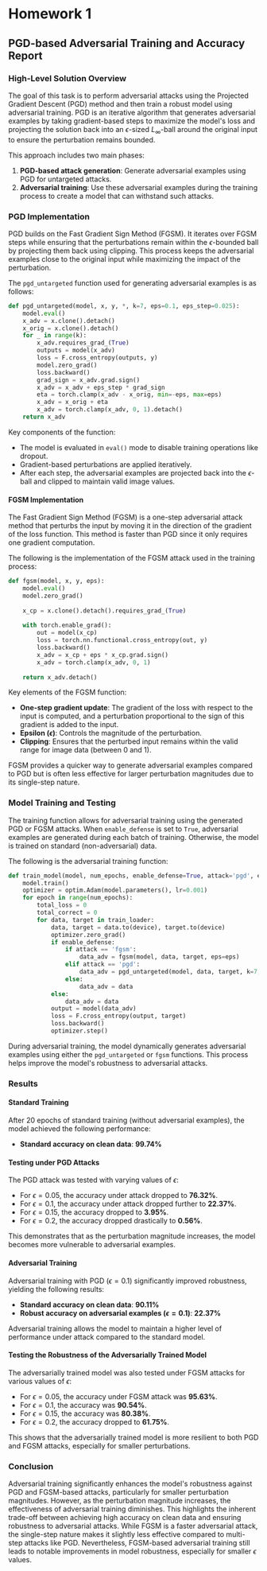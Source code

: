 # Homework 1

## PGD-based Adversarial Training and Accuracy Report

### High-Level Solution Overview

The goal of this task is to perform adversarial attacks using the Projected Gradient Descent (PGD) method and then train a robust model using adversarial training. PGD is an iterative algorithm that generates adversarial examples by taking gradient-based steps to maximize the model's loss and projecting the solution back into an $\epsilon$-sized $L_\infty$-ball around the original input to ensure the perturbation remains bounded.

This approach includes two main phases:
1. **PGD-based attack generation**: Generate adversarial examples using PGD for untargeted attacks.
2. **Adversarial training**: Use these adversarial examples during the training process to create a model that can withstand such attacks.

### PGD Implementation

PGD builds on the Fast Gradient Sign Method (FGSM). It iterates over FGSM steps while ensuring that the perturbations remain within the $\epsilon$-bounded ball by projecting them back using clipping. This process keeps the adversarial examples close to the original input while maximizing the impact of the perturbation.

The `pgd_untargeted` function used for generating adversarial examples is as follows:

```python
def pgd_untargeted(model, x, y, *, k=7, eps=0.1, eps_step=0.025):
    model.eval()
    x_adv = x.clone().detach()
    x_orig = x.clone().detach()
    for _ in range(k):
        x_adv.requires_grad_(True)
        outputs = model(x_adv)
        loss = F.cross_entropy(outputs, y)
        model.zero_grad()
        loss.backward()
        grad_sign = x_adv.grad.sign()
        x_adv = x_adv + eps_step * grad_sign
        eta = torch.clamp(x_adv - x_orig, min=-eps, max=eps)
        x_adv = x_orig + eta
        x_adv = torch.clamp(x_adv, 0, 1).detach()
    return x_adv
```

Key components of the function:
- The model is evaluated in `eval()` mode to disable training operations like dropout.
- Gradient-based perturbations are applied iteratively.
- After each step, the adversarial examples are projected back into the $\epsilon$-ball and clipped to maintain valid image values.

#### FGSM Implementation

The Fast Gradient Sign Method (FGSM) is a one-step adversarial attack method that perturbs the input by moving it in the direction of the gradient of the loss function. This method is faster than PGD since it only requires one gradient computation.

The following is the implementation of the FGSM attack used in the training process:

```python
def fgsm(model, x, y, eps):
    model.eval()
    model.zero_grad()
    
    x_cp = x.clone().detach().requires_grad_(True)
    
    with torch.enable_grad():
        out = model(x_cp)
        loss = torch.nn.functional.cross_entropy(out, y)
        loss.backward()
        x_adv = x_cp + eps * x_cp.grad.sign()
        x_adv = torch.clamp(x_adv, 0, 1)
    
    return x_adv.detach()
```

Key elements of the FGSM function:
- **One-step gradient update**: The gradient of the loss with respect to the input is computed, and a perturbation proportional to the sign of this gradient is added to the input.
- **Epsilon ($\epsilon$)**: Controls the magnitude of the perturbation.
- **Clipping**: Ensures that the perturbed input remains within the valid range for image data (between 0 and 1).

FGSM provides a quicker way to generate adversarial examples compared to PGD but is often less effective for larger perturbation magnitudes due to its single-step nature.

### Model Training and Testing

The training function allows for adversarial training using the generated PGD or FGSM attacks. When `enable_defense` is set to `True`, adversarial examples are generated during each batch of training. Otherwise, the model is trained on standard (non-adversarial) data.

The following is the adversarial training function:

```python
def train_model(model, num_epochs, enable_defense=True, attack='pgd', eps=0.1):
    model.train()
    optimizer = optim.Adam(model.parameters(), lr=0.001)
    for epoch in range(num_epochs):
        total_loss = 0
        total_correct = 0
        for data, target in train_loader:
            data, target = data.to(device), target.to(device)
            optimizer.zero_grad()
            if enable_defense:
                if attack == 'fgsm':
                    data_adv = fgsm(model, data, target, eps=eps)
                elif attack == 'pgd':
                    data_adv = pgd_untargeted(model, data, target, k=7, eps=eps, eps_step=eps/4)
                else:
                    data_adv = data
            else:
                data_adv = data
            output = model(data_adv)
            loss = F.cross_entropy(output, target)
            loss.backward()
            optimizer.step()
```

During adversarial training, the model dynamically generates adversarial examples using either the `pgd_untargeted` or `fgsm` functions. This process helps improve the model's robustness to adversarial attacks.

### Results

#### **Standard Training**

After 20 epochs of standard training (without adversarial examples), the model achieved the following performance:
- **Standard accuracy on clean data**: **99.74%**

#### **Testing under PGD Attacks**

The PGD attack was tested with varying values of $\epsilon$:
- For $\epsilon = 0.05$, the accuracy under attack dropped to **76.32%**.
- For $\epsilon = 0.1$, the accuracy under attack dropped further to **22.37%**.
- For $\epsilon = 0.15$, the accuracy dropped to **3.95%**.
- For $\epsilon = 0.2$, the accuracy dropped drastically to **0.56%**.

This demonstrates that as the perturbation magnitude increases, the model becomes more vulnerable to adversarial examples.

#### **Adversarial Training**

Adversarial training with PGD ($\epsilon = 0.1$) significantly improved robustness, yielding the following results:
- **Standard accuracy on clean data**: **90.11%**
- **Robust accuracy on adversarial examples ($\epsilon = 0.1$)**: **22.37%**

Adversarial training allows the model to maintain a higher level of performance under attack compared to the standard model.

#### **Testing the Robustness of the Adversarially Trained Model**

The adversarially trained model was also tested under FGSM attacks for various values of $\epsilon$:
- For $\epsilon = 0.05$, the accuracy under FGSM attack was **95.63%**.
- For $\epsilon = 0.1$, the accuracy was **90.54%**.
- For $\epsilon = 0.15$, the accuracy was **80.38%**.
- For $\epsilon = 0.2$, the accuracy dropped to **61.75%**.

This shows that the adversarially trained model is more resilient to both PGD and FGSM attacks, especially for smaller perturbations.

### Conclusion

Adversarial training significantly enhances the model's robustness against PGD and FGSM-based attacks, particularly for smaller perturbation magnitudes. However, as the perturbation magnitude increases, the effectiveness of adversarial training diminishes. This highlights the inherent trade-off between achieving high accuracy on clean data and ensuring robustness to adversarial attacks. While FGSM is a faster adversarial attack, the single-step nature makes it slightly less effective compared to multi-step attacks like PGD. Nevertheless, FGSM-based adversarial training still leads to notable improvements in model robustness, especially for smaller $\epsilon$ values.
